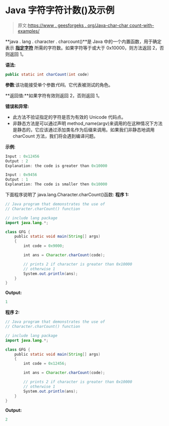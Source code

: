 # Java 字符字符计数()及示例

> 原文:[https://www . geesforgeks . org/Java-char-char count-with-examples/](https://www.geeksforgeeks.org/java-character-charcount-with-examples/)

**java . lang . character . charcount()**是 Java 中的一个内置函数，用于确定表示 [**指定字符**](https://en.wikipedia.org/wiki/Code_point) 所需的字符数。如果字符等于或大于 0x10000，则方法返回 2，否则返回 1。

**语法:**

```java
public static int charCount(int code)

```

**参数**:该功能接受单个参数*代码*。它代表被测试的角色。

**返回值:**如果字符有效则返回 2，否则返回 1。

**错误和异常:**

*   此方法不验证指定的字符是否为有效的 Unicode 代码点。
*   非静态方法是可以通过声明 method_name(argv)来调用的在这种情况下方法是静态的，它应该通过添加类名作为后缀来调用。如果我们非静态地调用 charCount 方法，我们将会遇到编译问题。

**示例**:

```java
Input : 0x12456
Output : 2
Explanation: the code is greater than 0x10000

Input : 0x9456
Output : 1
Explanation: The code is smaller then 0x10000

```

下面程序说明了 java.lang.Character.charCount()函数:
**程序 1:**

```java
// Java program that demonstrates the use of
// Character.charCount() function

// include lang package
import java.lang.*;

class GFG {
    public static void main(String[] args)
    {
        int code = 0x9000;

        int ans = Character.charCount(code);

        // prints 2 if character is greater than 0x10000
        // otherwise 1
        System.out.println(ans);
    }
}
```

**Output:**

```java
1

```

**程序 2:**

```java
// Java program that demonstrates the use of
// Character.charCount() function

// include lang package
import java.lang.*;

class GFG {
    public static void main(String[] args)
    {
        int code = 0x12456;

        int ans = Character.charCount(code);

        // prints 2 if character is greater than 0x10000
        // otherwise 1
        System.out.println(ans);
    }
}
```

**Output:**

```java
2

```